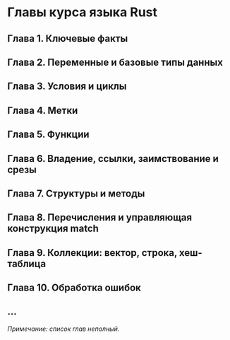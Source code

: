 ﻿# Главы курса языка Rust

## Глава 1. Ключевые факты
## Глава 2. Переменные и базовые типы данных
## Глава 3. Условия и циклы
## Глава 4. Метки
## Глава 5. Функции
## Глава 6. Владение, ссылки, заимствование и срезы
## Глава 7. Структуры и методы
## Глава 8. Перечисления и управляющая конструкция match
## Глава 9. Коллекции: вектор, cтрока, хеш-таблица
## Глава 10. Обработка ошибок
## ...

*Примечание: список глав неполный.*
